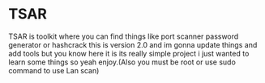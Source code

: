 # TSAR
TSAR is toolkit where you can find things like port scanner password generator or hashcrack this is version 2.0 and im gonna update things and add tools but you know here it is its really simple project i just wanted to learn some things so yeah enjoy.(Also you must be root or use sudo command to use Lan scan)
